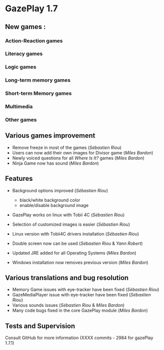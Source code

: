 # GazePlay 1.7

## New games :

### Action-Reaction games

### Literacy games

### Logic games

### Long-term memory games

### Short-term Memory games

### Multimedia

### Other games

## Various games improvement
- Remove freeze in most of the games (_Sébastien Riou_)
- Users can now add their own images for Divisor game (_Miles Bardon_)
- Newly voiced questions for all _Where Is It?_ games (_Miles Bardon_)
- Ninja Game now has sound (_Miles Bardon_)

## Features
- Background options improved (_Sébastien Riou_)
    - black/white background color
    - enable/disable background image

- GazePlay works on linux with Tobii 4C (_Sébastien Riou_)
- Selection of customized images is easier (_Sébastien Riou_)
- Linux version with Tobii4C drivers installation (_Sébastien Riou_)
- Double screen now can be used (_Sébastien Riou_ & _Yann Robert_)
- Updated JRE added for all Operating Systems (_Miles Bardon_)
- Windows installation now removes previous version (_Miles Bardon_)

## Various translations and bug resolution
- Memory Game issues with eye-tracker have been fixed (_Sébastien Riou_)
- GazeMediaPlayer issue with eye-tracker have been fixed (_Sébastien Riou_)
- Various sounds issues (_Sébastien Riou_ & _Miles Bardon_)
- Many code bugs fixed in the core GazePlay module (_Miles Bardon_)

## Tests and Supervision

Consult GitHub for more information (XXXX commits - 2984 for gazePlay 1.7.1)
